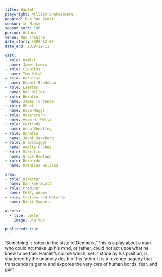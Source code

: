 ```yaml
---
title: Hamlet
playwright: William Shakespeare
adapted: Dan Rae-Scott
season: In House
season_sort: 100
period: Autumn
venue: New Theatre
date_start: 2009-12-08
date_end: 2009-12-11

cast:
- role: Hamlet
  name: James Lewis
- role: Claudius
  name: Tom Walsh
- role: Polonius
  name: Rupert Bradshaw
- role: Laertes
  name: Ben Mellor
- role: Horatio
  name: James Torrance
- role: Ghost
  name: Dave Maggs
- role: Rosenstern
  name: Adam H. Wells
- role: Gertrude
  name: Anna Wheatley
- role: Ophelia
  name: Jenni Herzberg
- role: Gravedigger
  name: Amelia O'Shea
- role: Marcelius
  name: Grace Rowland
- role: Bernardo
  name: Mathilda Holland

crew:
- role: Director
  name: Dan Rae-Scott
- role: Producer
  name: Emily Adams
- role: Costume and Make-Up
  name: Nicci Samuels

assets:
  - type: poster
    image: JKqTV85

published: true
---
```


‘Something is rotten in the state of Denmark.’ This is a play about a man who could not make up his mind, or rather, could not act upon what he knew to be true. Hamlet’s course which, set in stone by his position, is shattered by the untimely death of his father. It is a revenge tragedy that transcends its genre and explores the very core of human bonds, fear, and guilt

